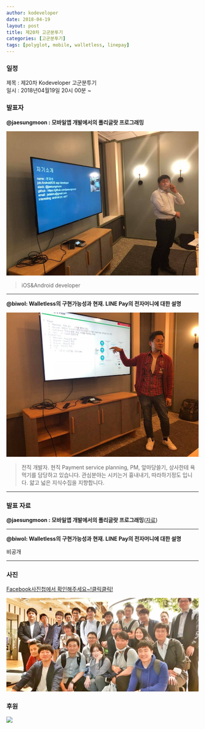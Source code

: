 ```yaml
---
author: kodeveloper
date: 2018-04-19
layout: post
title: 제20차 고군분투기
categories: [고군분투기]
tags: [polyglot, mobile, walletless, linepay]
---
```


### 일정

제목 : 제20차 Kodeveloper 고군분투기  
일시 : 2018년04월19일 20시 00분 ~

### 발표자

**@jaesungmoon : 모바일앱 개발에서의 폴리글랏 프로그래밍**

![](/img/struggle/20/jaesungmoon.jpg)

>iOS&Android developer

---

**@biwol: Walletless의 구현가능성과 현재. LINE Pay의 전자머니에 대한 설명**

![](/img/struggle/20/biwol.jpg)

>전직 개발자. 현직 Payment service planning, PM, 앞마당쓸기, 상사한테 욕먹기를 담당하고 있습니다. 관심분야는 시키는거 흉내내기, 따라하기정도 입니다. 얇고 넓은 지식수집을 지향합니다.

---


### 발표 자료

**@jaesungmoon : 모바일앱 개발에서의 폴리글랏 프로그래밍**([자료](https://docs.google.com/presentation/d/1oA9aHCWKqj7xyxV5N37qH59RV1Dj6TZooh_dsgNb-Bk/edit#slide=id.p))

---

**@biwol: Walletless의 구현가능성과 현재. LINE Pay의 전자머니에 대한 설명**

비공개

---

### 사진

[Facebook사진첩에서 확인해주세요~!클릭클릭!](https://www.facebook.com/media/set/?set=oa.2070354799875921&type=3)

![](/img/struggle/20/everyone.jpg)

### 후원

![](https://user-images.githubusercontent.com/2956728/52701245-20f8a000-2fbd-11e9-8e46-bfd7c3470da3.png)
